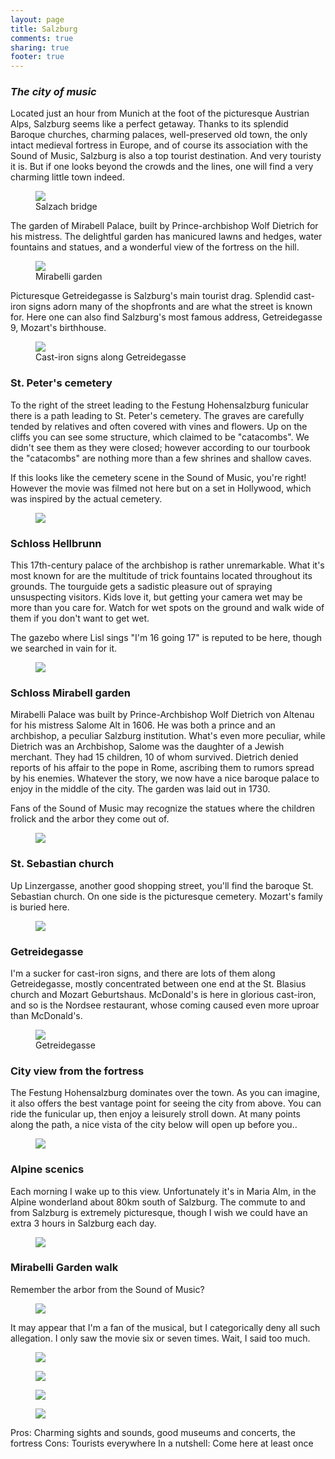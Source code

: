 ```yaml
---
layout: page
title: Salzburg
comments: true
sharing: true
footer: true
---
```

<h3><em>The city of music</em></h3>

Located just an hour from Munich at the foot of the picturesque Austrian Alps, Salzburg seems like a perfect getaway. Thanks to its splendid Baroque churches, charming palaces, well-preserved old town, the only intact medieval fortress in Europe, and of course its association with the Sound of Music, Salzburg is also a top tourist destination. And very touristy it is. But if one looks beyond the crowds and the lines, one will find a very charming little town indeed.

<figure>
  <img src="https://dl.dropboxusercontent.com/u/52804626/salzburg/SalzburgSalzachBridge.jpg" />
  <figcaption>Salzach bridge</figcaption>
</figure>

The garden of Mirabell Palace, built by Prince-archbishop Wolf Dietrich for his mistress. The delightful garden has manicured lawns and hedges, water fountains and statues, and a wonderful view of the fortress on the hill.

<figure>
  <img src="https://dl.dropboxusercontent.com/u/52804626/salzburg/SalzburgMirabelliGrandView.jpg" />
  <figcaption>Mirabelli garden</figcaption>
</figure>

Picturesque Getreidegasse is Salzburg's main tourist drag. Splendid cast-iron signs adorn many of the shopfronts and are what the street is known for. Here one can also find Salzburg's most famous address, Getreidegasse 9, Mozart's birthhouse.

<figure>
  <img src="https://dl.dropboxusercontent.com/u/52804626/salzburg/SalzburgSignsWide.jpg" />
  <figcaption>Cast-iron signs along Getreidegasse</figcaption>
</figure>

<h3>St. Peter's cemetery</h3>

To the right of the street leading to the Festung Hohensalzburg funicular there is a path leading to St. Peter's cemetery. The graves are carefully tended by relatives and often covered with vines and flowers. Up on the cliffs you can see some structure, which claimed to be "catacombs". We didn't see them as they were closed; however according to our tourbook the "catacombs" are nothing more than a few shrines and shallow caves.

If this looks like the cemetery scene in the Sound of Music, you're right! However the movie was filmed not here but on a set in Hollywood, which was inspired by the actual cemetery.

<figure>
  <img src="https://dl.dropboxusercontent.com/u/52804626/salzburg/SalzburgCemetery.jpg" />
  <figcaption></figcaption>
</figure>

<h3>Schloss Hellbrunn</h3>

This 17th-century palace of the archbishop is rather unremarkable. What it's most known for are the multitude of trick fountains located throughout its grounds. The tourguide gets a sadistic pleasure out of spraying unsuspecting visitors. Kids love it, but getting your camera wet may be more than you care for. Watch for wet spots on the ground and walk wide of them if you don't want to get wet.

The gazebo where Lisl sings "I'm 16 going 17" is reputed to be here, though we searched in vain for it.

<figure>
  <img src="https://dl.dropboxusercontent.com/u/52804626/salzburg/SalzburgHellbrunnLake.jpg" />
  <figcaption></figcaption>
</figure>

<h3>Schloss Mirabell garden</h3>

Mirabelli Palace was built by Prince-Archbishop Wolf Dietrich von Altenau for his mistress Salome Alt in 1606. He was both a prince and an archbishop, a peculiar Salzburg institution. What's even more peculiar, while Dietrich was an Archbishop, Salome was the daughter of a Jewish merchant. They had 15 children, 10 of whom survived. Dietrich denied reports of his affair to the pope in Rome, ascribing them to rumors spread by his enemies. Whatever the story, we now have a nice baroque palace to enjoy in the middle of the city. The garden was laid out in 1730. 

Fans of the Sound of Music may recognize the statues where the children frolick and the arbor they come out of.

<figure>
  <img src="https://dl.dropboxusercontent.com/u/52804626/salzburg/SalzburgMirabelliFountain.jpg" />
  <figcaption></figcaption>
</figure>

<h3>St. Sebastian church</h3>

Up Linzergasse, another good shopping street, you'll find the baroque St. Sebastian church. On one side is the picturesque cemetery. Mozart's family is buried here.

<figure>
  <img src="https://dl.dropboxusercontent.com/u/52804626/salzburg/SalzburgStSebastianHallway.jpg" />
  <figcaption></figcaption>
</figure>

<h3>Getreidegasse</h3>
I'm a sucker for cast-iron signs, and there are lots of them along Getreidegasse, mostly concentrated between one end at the St. Blasius church and Mozart Geburtshaus. McDonald's is here in glorious cast-iron, and so is the Nordsee restaurant, whose coming caused even more uproar than McDonald's.

<figure>
  <img src="https://dl.dropboxusercontent.com/u/52804626/salzburg/SalzburgSignsVertical.jpg" />
  <figcaption>Getreidegasse</figcaption>
</figure>

<h3>City view from the fortress</h3>

The Festung Hohensalzburg dominates over the town. As you can imagine, it also offers the best vantage point for seeing the city from above. You can ride the funicular up, then enjoy a leisurely stroll down. At many points along the path, a nice vista of the city below will open up before you..

<figure>
  <img src="https://dl.dropboxusercontent.com/u/52804626/salzburg/SalzburgCityPanorama.jpg" />
  <figcaption></figcaption>
</figure>

<h3>Alpine scenics</h3>
Each morning I wake up to this view. Unfortunately it's in Maria Alm, in the Alpine wonderland about 80km south of Salzburg. The commute to and from Salzburg is extremely picturesque, though I wish we could have an extra 3 hours in Salzburg each day.

<figure>
  <img src="https://dl.dropboxusercontent.com/u/52804626/salzburg/SalzburgAlps.jpg" />
  <figcaption></figcaption>
</figure>

<h3>Mirabelli Garden walk</h3>

Remember the arbor from the Sound of Music?

<figure>
  <img src="https://dl.dropboxusercontent.com/u/52804626/salzburg/SalzburgMirabelliSideGarden.jpg" />
  <figcaption></figcaption>
</figure>

It may appear that I'm a fan of the musical, but I categorically deny all such allegation. I only saw the movie six or seven times. Wait, I said too much.

<figure>
  <img src="https://dl.dropboxusercontent.com/u/52804626/salzburg/SalzburgMirabelliPurpleBushes.jpg" />
  <figcaption></figcaption>
</figure>

<figure>
  <img src="https://dl.dropboxusercontent.com/u/52804626/salzburg/SalzburgMirabelliGate.jpg" />
  <figcaption></figcaption>
</figure>

<figure>
  <img src="https://dl.dropboxusercontent.com/u/52804626/salzburg/SalzburgMirabelliFence.jpg" />
  <figcaption></figcaption>
</figure>

<figure>
  <img src="https://dl.dropboxusercontent.com/u/52804626/salzburg/SalzburgMirabelliFence2.jpg" />
  <figcaption></figcaption>
</figure>


Pros: Charming sights and sounds, good museums and concerts, the fortress
Cons: Tourists everywhere
In a nutshell: Come here at least once